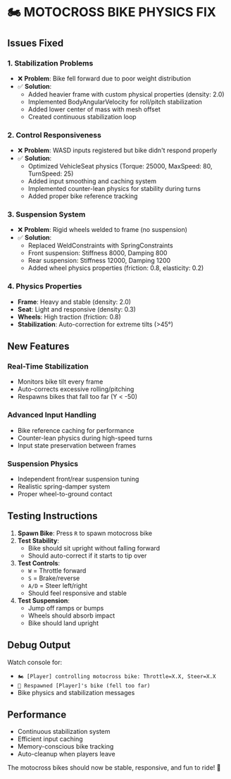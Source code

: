 # 🏍️ MOTOCROSS BIKE PHYSICS FIX

## Issues Fixed

### 1. **Stabilization Problems**
- ❌ **Problem**: Bike fell forward due to poor weight distribution
- ✅ **Solution**: 
  - Added heavier frame with custom physical properties (density: 2.0)
  - Implemented BodyAngularVelocity for roll/pitch stabilization
  - Added lower center of mass with mesh offset
  - Created continuous stabilization loop

### 2. **Control Responsiveness**
- ❌ **Problem**: WASD inputs registered but bike didn't respond properly
- ✅ **Solution**:
  - Optimized VehicleSeat physics (Torque: 25000, MaxSpeed: 80, TurnSpeed: 25)
  - Added input smoothing and caching system
  - Implemented counter-lean physics for stability during turns
  - Added proper bike reference tracking

### 3. **Suspension System**
- ❌ **Problem**: Rigid wheels welded to frame (no suspension)
- ✅ **Solution**:
  - Replaced WeldConstraints with SpringConstraints
  - Front suspension: Stiffness 8000, Damping 800
  - Rear suspension: Stiffness 12000, Damping 1200
  - Added wheel physics properties (friction: 0.8, elasticity: 0.2)

### 4. **Physics Properties**
- **Frame**: Heavy and stable (density: 2.0)
- **Seat**: Light and responsive (density: 0.3)
- **Wheels**: High traction (friction: 0.8)
- **Stabilization**: Auto-correction for extreme tilts (>45°)

## New Features

### Real-Time Stabilization
- Monitors bike tilt every frame
- Auto-corrects excessive rolling/pitching
- Respawns bikes that fall too far (Y < -50)

### Advanced Input Handling
- Bike reference caching for performance
- Counter-lean physics during high-speed turns
- Input state preservation between frames

### Suspension Physics
- Independent front/rear suspension tuning
- Realistic spring-damper system
- Proper wheel-to-ground contact

## Testing Instructions

1. **Spawn Bike**: Press `R` to spawn motocross bike
2. **Test Stability**: 
   - Bike should sit upright without falling forward
   - Should auto-correct if it starts to tip over
3. **Test Controls**:
   - `W` = Throttle forward
   - `S` = Brake/reverse
   - `A/D` = Steer left/right
   - Should feel responsive and stable
4. **Test Suspension**:
   - Jump off ramps or bumps
   - Wheels should absorb impact
   - Bike should land upright

## Debug Output

Watch console for:
- `🏍️ [Player] controlling motocross bike: Throttle=X.X, Steer=X.X`
- `🔄 Respawned [Player]'s bike (fell too far)`
- Bike physics and stabilization messages

## Performance

- Continuous stabilization system
- Efficient input caching
- Memory-conscious bike tracking
- Auto-cleanup when players leave

The motocross bikes should now be stable, responsive, and fun to ride! 🏁
